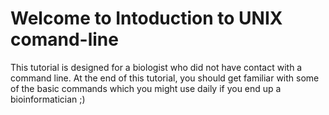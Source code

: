 # Welcome to Intoduction to UNIX comand-line

This tutorial is designed for a biologist who did not have contact with a command line. At the end of this tutorial, you should get familiar with some of the basic commands which you might use daily if you end up a bioinformatician ;)  